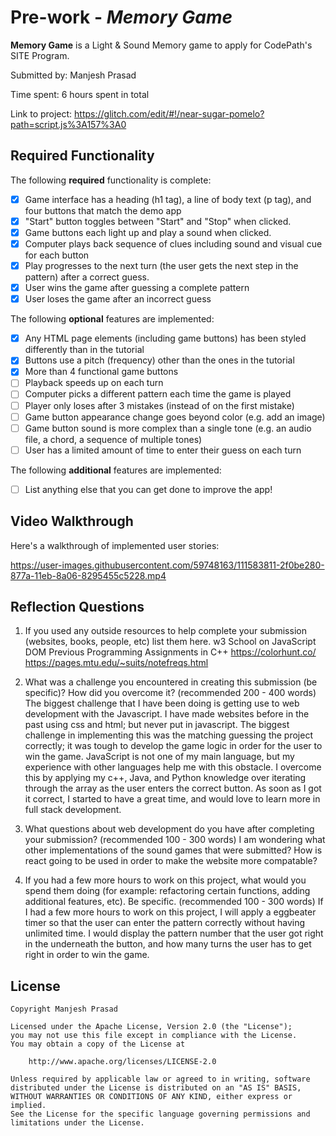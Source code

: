 # Pre-work - *Memory Game*

**Memory Game** is a Light & Sound Memory game to apply for CodePath's SITE Program. 

Submitted by: Manjesh Prasad

Time spent: 6 hours spent in total

Link to project: https://glitch.com/edit/#!/near-sugar-pomelo?path=script.js%3A157%3A0

## Required Functionality

The following **required** functionality is complete:

* [x] Game interface has a heading (h1 tag), a line of body text (p tag), and four buttons that match the demo app
* [x] "Start" button toggles between "Start" and "Stop" when clicked. 
* [x] Game buttons each light up and play a sound when clicked. 
* [x] Computer plays back sequence of clues including sound and visual cue for each button
* [x] Play progresses to the next turn (the user gets the next step in the pattern) after a correct guess. 
* [x] User wins the game after guessing a complete pattern
* [x] User loses the game after an incorrect guess

The following **optional** features are implemented:

* [x] Any HTML page elements (including game buttons) has been styled differently than in the tutorial
* [x] Buttons use a pitch (frequency) other than the ones in the tutorial
* [x] More than 4 functional game buttons
* [ ] Playback speeds up on each turn
* [ ] Computer picks a different pattern each time the game is played
* [ ] Player only loses after 3 mistakes (instead of on the first mistake)
* [ ] Game button appearance change goes beyond color (e.g. add an image)
* [ ] Game button sound is more complex than a single tone (e.g. an audio file, a chord, a sequence of multiple tones)
* [ ] User has a limited amount of time to enter their guess on each turn

The following **additional** features are implemented:

- [ ] List anything else that you can get done to improve the app!

## Video Walkthrough

Here's a walkthrough of implemented user stories:

https://user-images.githubusercontent.com/59748163/111583811-2f0be280-877a-11eb-8a06-8295455c5228.mp4





## Reflection Questions
1. If you used any outside resources to help complete your submission (websites, books, people, etc) list them here. 
w3 School on JavaScript DOM
Previous Programming Assignments in C++
https://colorhunt.co/
https://pages.mtu.edu/~suits/notefreqs.html

2. What was a challenge you encountered in creating this submission (be specific)? How did you overcome it? (recommended 200 - 400 words) 
  The biggest challenge that I have been doing is getting use to web development with the Javascript. I have made websites before in the past using css and html; but never put in javascript. The biggest challenge in implementing this was the matching guessing the project correctly; it was tough to develop the game logic in order for the user to win the game. JavaScript is not one of my main language, but my experience with other languages help me with this obstacle. I overcome this by applying my c++, Java, and Python knowledge over iterating through the array as the user enters the correct button. As soon as I got it correct, I started to have a great time, and would love to learn more in full stack development. 

3. What questions about web development do you have after completing your submission? (recommended 100 - 300 words) 
  I am wondering what other implementations of the sound games that were submitted? 
  How is react going to be used in order to make the website more compatable? 

4. If you had a few more hours to work on this project, what would you spend them doing (for example: refactoring certain functions, adding additional features, etc). Be specific. (recommended 100 - 300 words) 
  If I had a few more hours to work on this project, I will apply a eggbeater timer so that the user can enter the pattern correctly without having unlimited time. I would display the pattern number that the user got right in the underneath the button, and how many turns the user has to get right in order to win the game.



## License

    Copyright Manjesh Prasad

    Licensed under the Apache License, Version 2.0 (the "License");
    you may not use this file except in compliance with the License.
    You may obtain a copy of the License at

        http://www.apache.org/licenses/LICENSE-2.0

    Unless required by applicable law or agreed to in writing, software
    distributed under the License is distributed on an "AS IS" BASIS,
    WITHOUT WARRANTIES OR CONDITIONS OF ANY KIND, either express or implied.
    See the License for the specific language governing permissions and
    limitations under the License.
